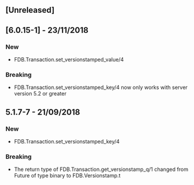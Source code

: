 
## [Unreleased]

## [6.0.15-1] - 23/11/2018

### New
- FDB.Transaction.set_versionstamped_value/4

### Breaking
- FDB.Transaction.set_versionstamped_key/4 now only works with server version 5.2 or greater

## 5.1.7-7 - 21/09/2018

### New
- FDB.Transaction.set_versionstamped_key/4

### Breaking
- The return type of FDB.Transaction.get_versionstamp_q/1 changed from
  Future of type binary to FDB.Versionstamp.t
